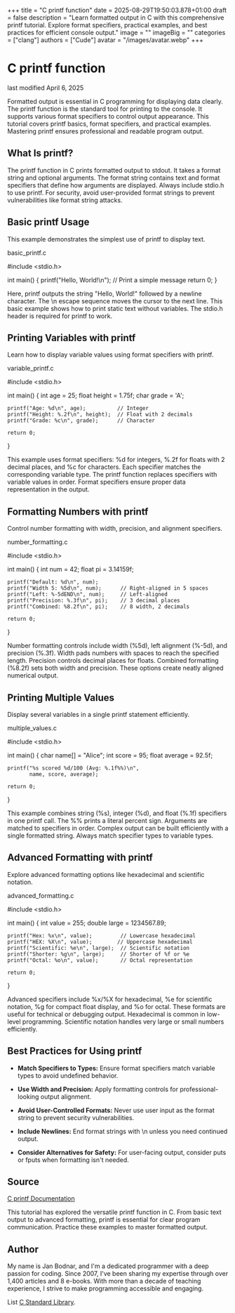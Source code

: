 +++
title = "C printf function"
date = 2025-08-29T19:50:03.878+01:00
draft = false
description = "Learn formatted output in C with this comprehensive printf tutorial. Explore format specifiers, practical examples, and best practices for efficient console output."
image = ""
imageBig = ""
categories = ["clang"]
authors = ["Cude"]
avatar = "/images/avatar.webp"
+++

# C printf function

last modified April 6, 2025

Formatted output is essential in C programming for displaying data clearly. The
printf function is the standard tool for printing to the console.
It supports various format specifiers to control output appearance. This tutorial
covers printf basics, format specifiers, and practical examples.
Mastering printf ensures professional and readable program output.

## What Is printf?

The printf function in C prints formatted output to stdout. It takes
a format string and optional arguments. The format string contains text and
format specifiers that define how arguments are displayed. Always include
stdio.h to use printf. For security, avoid
user-provided format strings to prevent vulnerabilities like format string
attacks.

## Basic printf Usage

This example demonstrates the simplest use of printf to display text.

basic_printf.c
  

#include &lt;stdio.h&gt;

int main() {
    printf("Hello, World!\n");  // Print a simple message
    return 0;
}

Here, printf outputs the string "Hello, World!" followed by a
newline character. The \n escape sequence moves the cursor to the
next line. This basic example shows how to print static text without variables.
The stdio.h header is required for printf to work.

## Printing Variables with printf

Learn how to display variable values using format specifiers with printf.

variable_printf.c
  

#include &lt;stdio.h&gt;

int main() {
    int age = 25;
    float height = 1.75f;
    char grade = 'A';

    printf("Age: %d\n", age);          // Integer
    printf("Height: %.2f\n", height);  // Float with 2 decimals
    printf("Grade: %c\n", grade);      // Character

    return 0;
}

This example uses format specifiers: %d for integers,
%.2f for floats with 2 decimal places, and %c for
characters. Each specifier matches the corresponding variable type. The
printf function replaces specifiers with variable values in order.
Format specifiers ensure proper data representation in the output.

## Formatting Numbers with printf

Control number formatting with width, precision, and alignment specifiers.

number_formatting.c
  

#include &lt;stdio.h&gt;

int main() {
    int num = 42;
    float pi = 3.14159f;

    printf("Default: %d\n", num);
    printf("Width 5: %5d\n", num);      // Right-aligned in 5 spaces
    printf("Left: %-5dEND\n", num);     // Left-aligned
    printf("Precision: %.3f\n", pi);    // 3 decimal places
    printf("Combined: %8.2f\n", pi);    // 8 width, 2 decimals

    return 0;
}

Number formatting controls include width (%5d), left alignment
(%-5d), and precision (%.3f). Width pads numbers with
spaces to reach the specified length. Precision controls decimal places for
floats. Combined formatting (%8.2f) sets both width and precision.
These options create neatly aligned numerical output.

## Printing Multiple Values

Display several variables in a single printf statement efficiently.

multiple_values.c
  

#include &lt;stdio.h&gt;

int main() {
    char name[] = "Alice";
    int score = 95;
    float average = 92.5f;

    printf("%s scored %d/100 (Avg: %.1f%%)\n", 
           name, score, average);

    return 0;
}

This example combines string (%s), integer (%d), and
float (%.1f) specifiers in one printf call. The
%% prints a literal percent sign. Arguments are matched to
specifiers in order. Complex output can be built efficiently with a single
formatted string. Always match specifier types to variable types.

## Advanced Formatting with printf

Explore advanced formatting options like hexadecimal and scientific notation.

advanced_formatting.c
  

#include &lt;stdio.h&gt;

int main() {
    int value = 255;
    double large = 1234567.89;

    printf("Hex: %x\n", value);         // Lowercase hexadecimal
    printf("HEX: %X\n", value);        // Uppercase hexadecimal
    printf("Scientific: %e\n", large);  // Scientific notation
    printf("Shorter: %g\n", large);     // Shorter of %f or %e
    printf("Octal: %o\n", value);       // Octal representation

    return 0;
}

Advanced specifiers include %x/%X for hexadecimal,
%e for scientific notation, %g for compact float
display, and %o for octal. These formats are useful for technical
or debugging output. Hexadecimal is common in low-level programming. Scientific
notation handles very large or small numbers efficiently.

## Best Practices for Using printf

- **Match Specifiers to Types:** Ensure format specifiers match variable types to avoid undefined behavior.

- **Use Width and Precision:** Apply formatting controls for professional-looking output alignment.

- **Avoid User-Controlled Formats:** Never use user input as the format string to prevent security vulnerabilities.

- **Include Newlines:** End format strings with \n unless you need continued output.

- **Consider Alternatives for Safety:** For user-facing output, consider puts or fputs when formatting isn't needed.

## Source

[C printf Documentation](https://en.cppreference.com/w/c/io/fprintf)

This tutorial has explored the versatile printf function in C. From
basic text output to advanced formatting, printf is essential for
clear program communication. Practice these examples to master formatted output.

## Author

My name is Jan Bodnar, and I'm a dedicated programmer with a deep passion for
coding. Since 2007, I've been sharing my expertise through over 1,400 articles
and 8 e-books. With more than a decade of teaching experience, I strive to make
programming accessible and engaging.

List [C Standard Library](/all/#clang-std).